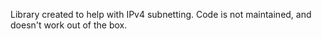 Library created to help with IPv4 subnetting. Code is not maintained, and doesn't work out of the box.
